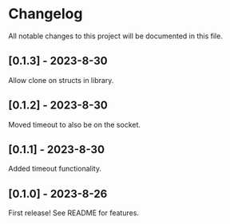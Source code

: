# Changelog

All notable changes to this project will be documented in this file.

## [0.1.3] - 2023-8-30

Allow clone on structs in library.

## [0.1.2] - 2023-8-30

Moved timeout to also be on the socket.

## [0.1.1] - 2023-8-30

Added timeout functionality.

## [0.1.0] - 2023-8-26

First release! See README for features.
